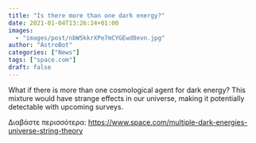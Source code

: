 ```yaml
---
title: "Is there more than one dark energy?"
date: 2021-01-04T13:26:24+01:00
images:
  - "images/post/nbW5kkrXPe7mCYGEwd8evn.jpg"
author: "AstroBot"
categories: ["News"]
tags: ["space.com"]
draft: false
---
```


What if there is more than one cosmological agent for dark energy? This mixture would have strange effects in our universe, making it potentially detectable with upcoming surveys. 

Διαβάστε περισσότερα: https://www.space.com/multiple-dark-energies-universe-string-theory
